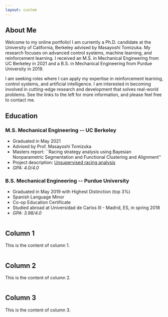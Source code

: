 ```yaml
---
layout: custom
---
```


## About Me

Welcome to my online portfolio! I am currently a Ph.D. candidate at the University of California, Berkeley advised by Masayoshi Tomizuka. My research focuses on advanced control systems, machine learning, and reinforcement learning. I received an M.S. in Mechanical Engineering from UC Berkeley in 2021 and a B.S. in Mechanical Engineering from Purdue University in 2019.

I am seeking roles where I can apply my expertise in reinforcement learning, control systems, and artificial intelligence. I am interested in becoming involved in cutting-edge research and development that solves real-world problems. See the links to the left for more information, and please feel free to contact me.

## Education
### M.S. Mechanical Engineering -- UC Berkeley
- Graduated in May 2021
- Advised by Prof. Masayoshi Tomizuka
- Masters report: ``Racing strategy analysis using Bayesian Nonparametric Segmentation and Functional Clustering and Alignment''
- Project description: [Unsupervised racing analysis](./projects/hdphmm.html)
- _GPA: 4.0/4.0_


### B.S. Mechanical Engineering -- Purdue University
- Graduated in May 2019 with Highest Distinction (top 3%)
- Spanish Language Minor
- Co-op Education Certificate
- Studied abroad at Universidad de Carlos III - Madrid, ES, in spring 2018
- _GPA: 3.98/4.0_


<body>
    <div class="container">
        <div class="column">
            <h2>Column 1</h2>
            <p>This is the content of column 1.</p>
        </div>
        <div class="column">
            <h2>Column 2</h2>
            <p>This is the content of column 2.</p>
        </div>
        <div class="column">
            <h2>Column 3</h2>
            <p>This is the content of column 3.</p>
        </div>
    </div>
</body>
</html>